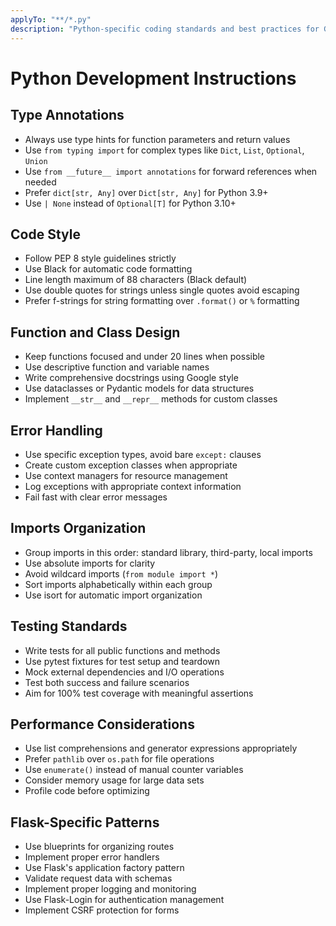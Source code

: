 ```yaml
---
applyTo: "**/*.py"
description: "Python-specific coding standards and best practices for Goldilocks"
---
```


# Python Development Instructions

## Type Annotations

- Always use type hints for function parameters and return values
- Use `from typing import` for complex types like `Dict`, `List`, `Optional`, `Union`
- Use `from __future__ import annotations` for forward references when needed
- Prefer `dict[str, Any]` over `Dict[str, Any]` for Python 3.9+
- Use `| None` instead of `Optional[T]` for Python 3.10+

## Code Style

- Follow PEP 8 style guidelines strictly
- Use Black for automatic code formatting
- Line length maximum of 88 characters (Black default)
- Use double quotes for strings unless single quotes avoid escaping
- Prefer f-strings for string formatting over `.format()` or `%` formatting

## Function and Class Design

- Keep functions focused and under 20 lines when possible
- Use descriptive function and variable names
- Write comprehensive docstrings using Google style
- Use dataclasses or Pydantic models for data structures
- Implement `__str__` and `__repr__` methods for custom classes

## Error Handling

- Use specific exception types, avoid bare `except:` clauses
- Create custom exception classes when appropriate
- Use context managers for resource management
- Log exceptions with appropriate context information
- Fail fast with clear error messages

## Imports Organization

- Group imports in this order: standard library, third-party, local imports
- Use absolute imports for clarity
- Avoid wildcard imports (`from module import *`)
- Sort imports alphabetically within each group
- Use isort for automatic import organization

## Testing Standards

- Write tests for all public functions and methods
- Use pytest fixtures for test setup and teardown
- Mock external dependencies and I/O operations
- Test both success and failure scenarios
- Aim for 100% test coverage with meaningful assertions

## Performance Considerations

- Use list comprehensions and generator expressions appropriately
- Prefer `pathlib` over `os.path` for file operations
- Use `enumerate()` instead of manual counter variables
- Consider memory usage for large data sets
- Profile code before optimizing

## Flask-Specific Patterns

- Use blueprints for organizing routes
- Implement proper error handlers
- Use Flask's application factory pattern
- Validate request data with schemas
- Implement proper logging and monitoring
- Use Flask-Login for authentication management
- Implement CSRF protection for forms
